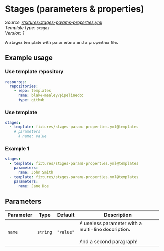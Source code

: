 <!-- this file was generated by pipelinedoc v0.0.0-development - do not modify directly -->

# Stages (parameters & properties)



_Source: [/fixtures/stages-params-properties.yml](/fixtures/stages-params-properties.yml)_
<br/>
_Template type: `stages`_
<br/>
_Version: 1_


A stages template with parameters and a properties file.


## Example usage

### Use template repository

```yaml
resources:
  repositories:
    - repo: templates
      name: blake-mealey/pipelinedoc
      type: github
```


### Use template

```yaml
stages:
  - template: fixtures/stages-params-properties.yml@templates
    # parameters:
      # name: value
```



### Example 1



```yaml
stages:
  - template: fixtures/stages-params-properties.yml@templates
    parameters:
      name: John Smith
  - template: fixtures/stages-params-properties.yml@templates
    parameters:
      name: Jane Doe
```




## Parameters

|Parameter            |Type                   |Default                   |Description                         |
|---------------------|-----------------------|--------------------------|------------------------------------|
|`name`|`string`|`"value"`|A useless parameter with a multi-line description.<br/><br/>And a second paragraph! |
